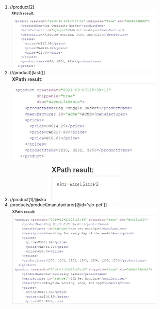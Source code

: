 1. //product[2]
![image info](../activity-1Q1.JPG)
2. (//product)[last()]
![image info](../activity-1Q2.JPG)
3. //product[1]/@sku
![image info](../activity-1Q3.JPG)
4. /products/product[manufacturer[@id='sjb-pet']]
![image info](../activity-1Q4.JPG)